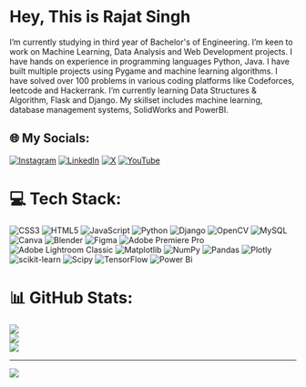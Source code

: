#                                                         Hey, This is Rajat Singh
I’m currently studying in third year of Bachelor's of Engineering. I’m keen to work on Machine Learning, Data Analysis and Web Development projects. I have hands on experience in programming languages Python, Java. I have built multiple projects using Pygame and machine learning algorithms. I have solved over 100 problems in various coding platforms like Codeforces, leetcode and Hackerrank. I’m currently learning Data Structures & Algorithm, Flask and Django. My skillset includes machine learning, database management systems, SolidWorks and PowerBI.


## 🌐 My Socials:
[![Instagram](https://img.shields.io/badge/Instagram-%23E4405F.svg?logo=Instagram&logoColor=white)](https://instagram.com/thejohndon_) [![LinkedIn](https://img.shields.io/badge/LinkedIn-%230077B5.svg?logo=linkedin&logoColor=white)](https://linkedin.com/in/rajatsinghakajohn) [![X](https://img.shields.io/badge/X-black.svg?logo=X&logoColor=white)](https://x.com/karmaneverditch) [![YouTube](https://img.shields.io/badge/YouTube-%23FF0000.svg?logo=YouTube&logoColor=white)](https://youtube.com/@https://www.youtube.com/@thejohndon1210) 

# 💻 Tech Stack:
![CSS3](https://img.shields.io/badge/css3-%231572B6.svg?style=for-the-badge&logo=css3&logoColor=white) ![HTML5](https://img.shields.io/badge/html5-%23E34F26.svg?style=for-the-badge&logo=html5&logoColor=white) ![JavaScript](https://img.shields.io/badge/javascript-%23323330.svg?style=for-the-badge&logo=javascript&logoColor=%23F7DF1E) ![Python](https://img.shields.io/badge/python-3670A0?style=for-the-badge&logo=python&logoColor=ffdd54) ![Django](https://img.shields.io/badge/django-%23092E20.svg?style=for-the-badge&logo=django&logoColor=white) ![OpenCV](https://img.shields.io/badge/opencv-%23white.svg?style=for-the-badge&logo=opencv&logoColor=white) ![MySQL](https://img.shields.io/badge/mysql-4479A1.svg?style=for-the-badge&logo=mysql&logoColor=white) ![Canva](https://img.shields.io/badge/Canva-%2300C4CC.svg?style=for-the-badge&logo=Canva&logoColor=white) ![Blender](https://img.shields.io/badge/blender-%23F5792A.svg?style=for-the-badge&logo=blender&logoColor=white) ![Figma](https://img.shields.io/badge/figma-%23F24E1E.svg?style=for-the-badge&logo=figma&logoColor=white) ![Adobe Premiere Pro](https://img.shields.io/badge/Adobe%20Premiere%20Pro-9999FF.svg?style=for-the-badge&logo=Adobe%20Premiere%20Pro&logoColor=white) ![Adobe Lightroom Classic](https://img.shields.io/badge/Adobe%20Lightroom%20Classic-31A8FF.svg?style=for-the-badge&logo=Adobe%20Lightroom%20Classic&logoColor=white) ![Matplotlib](https://img.shields.io/badge/Matplotlib-%23ffffff.svg?style=for-the-badge&logo=Matplotlib&logoColor=black) ![NumPy](https://img.shields.io/badge/numpy-%23013243.svg?style=for-the-badge&logo=numpy&logoColor=white) ![Pandas](https://img.shields.io/badge/pandas-%23150458.svg?style=for-the-badge&logo=pandas&logoColor=white) ![Plotly](https://img.shields.io/badge/Plotly-%233F4F75.svg?style=for-the-badge&logo=plotly&logoColor=white) ![scikit-learn](https://img.shields.io/badge/scikit--learn-%23F7931E.svg?style=for-the-badge&logo=scikit-learn&logoColor=white) ![Scipy](https://img.shields.io/badge/SciPy-%230C55A5.svg?style=for-the-badge&logo=scipy&logoColor=%white) ![TensorFlow](https://img.shields.io/badge/TensorFlow-%23FF6F00.svg?style=for-the-badge&logo=TensorFlow&logoColor=white) ![Power Bi](https://img.shields.io/badge/power_bi-F2C811?style=for-the-badge&logo=powerbi&logoColor=black)
# 📊 GitHub Stats:
![](https://github-readme-stats.vercel.app/api?username=TheJohnDon&theme=dark&hide_border=true&include_all_commits=false&count_private=false)<br/>
![](https://github-readme-streak-stats.herokuapp.com/?user=TheJohnDon&theme=dark&hide_border=true)<br/>
![](https://github-readme-stats.vercel.app/api/top-langs/?username=TheJohnDon&theme=dark&hide_border=true&include_all_commits=false&count_private=false&layout=compact)

---
[![](https://visitcount.itsvg.in/api?id=TheJohnDon&icon=0&color=0)](https://visitcount.itsvg.in)

<!-- Proudly created with GPRM ( https://gprm.itsvg.in ) -->
